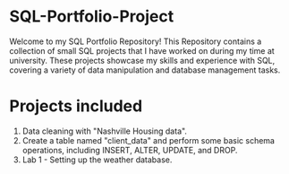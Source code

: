 # SQL-Portfolio-Project
Welcome to my SQL Portfolio Repository!
This Repository contains a collection of small SQL projects that I have worked on during my time at university. 
These projects showcase my skills and experience with SQL, covering a variety of data manipulation and database management tasks.


# Projects included
1. Data cleaning with "Nashville Housing data".
2. Create a table named "client_data" and perform some basic schema operations, including INSERT, ALTER, UPDATE, and DROP.
3. Lab 1 - Setting up the weather database.

